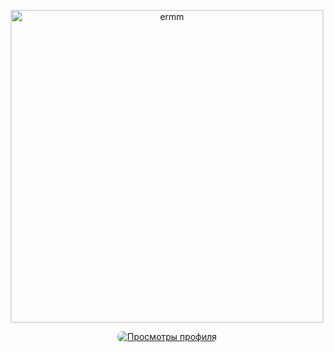 <p align="center">
  <img src="https://files.catbox.moe/6kbhcp.png" alt="ermm" width="500"/>
</p>

<div align="center">
  <a href="https://github.com/sumi-vitae">
    <img src="https://komarev.com/ghpvc/?username=sumi-vitae&label=views&color=B174C7&style=flat&labelColor=B174C7" alt="Просмотры профиля" style="border-radius: 10px;" />
  </a>
</div>
